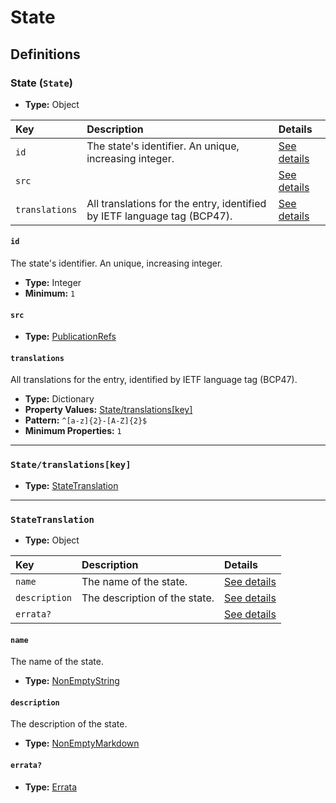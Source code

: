 # State

## Definitions

### <a name="State"></a> State (`State`)

- **Type:** Object

Key | Description | Details
:-- | :-- | :--
`id` | The state's identifier. An unique, increasing integer. | <a href="#State/id">See details</a>
`src` |  | <a href="#State/src">See details</a>
`translations` | All translations for the entry, identified by IETF language tag (BCP47). | <a href="#State/translations">See details</a>

#### <a name="State/id"></a> `id`

The state's identifier. An unique, increasing integer.

- **Type:** Integer
- **Minimum:** `1`

#### <a name="State/src"></a> `src`

- **Type:** <a href="./source/_PublicationRef.md#PublicationRefs">PublicationRefs</a>

#### <a name="State/translations"></a> `translations`

All translations for the entry, identified by IETF language tag (BCP47).

- **Type:** Dictionary
- **Property Values:** <a href="#State/translations[key]">State/translations[key]</a>
- **Pattern:** `^[a-z]{2}-[A-Z]{2}$`
- **Minimum Properties:** `1`

---

### <a name="State/translations[key]"></a> `State/translations[key]`

- **Type:** <a href="#StateTranslation">StateTranslation</a>

---

### <a name="StateTranslation"></a> `StateTranslation`

- **Type:** Object

Key | Description | Details
:-- | :-- | :--
`name` | The name of the state. | <a href="#StateTranslation/name">See details</a>
`description` | The description of the state. | <a href="#StateTranslation/description">See details</a>
`errata?` |  | <a href="#StateTranslation/errata">See details</a>

#### <a name="StateTranslation/name"></a> `name`

The name of the state.

- **Type:** <a href="./_NonEmptyString.md#NonEmptyString">NonEmptyString</a>

#### <a name="StateTranslation/description"></a> `description`

The description of the state.

- **Type:** <a href="./_NonEmptyString.md#NonEmptyMarkdown">NonEmptyMarkdown</a>

#### <a name="StateTranslation/errata"></a> `errata?`

- **Type:** <a href="./source/_Erratum.md#Errata">Errata</a>
